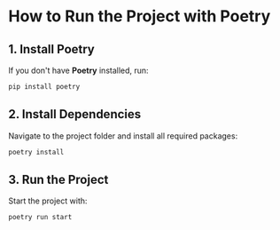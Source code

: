 # How to Run the Project with Poetry

## 1. Install Poetry
If you don't have **Poetry** installed, run:

```sh
pip install poetry
```

## 2. Install Dependencies
Navigate to the project folder and install all required packages:

```sh
poetry install
```

## 3. Run the Project
Start the project with:

```sh
poetry run start
```